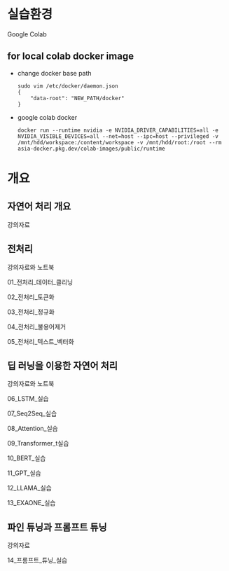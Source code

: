 # 실습환경
Google Colab

## for local colab docker image
- change docker base path
  ```
  sudo vim /etc/docker/daemon.json
  {
      "data-root": "NEW_PATH/docker"
  }
  ```

- google colab docker
  ```
  docker run --runtime nvidia -e NVIDIA_DRIVER_CAPABILITIES=all -e NVIDIA_VISIBLE_DEVICES=all --net=host --ipc=host --privileged -v /mnt/hdd/workspace:/content/workspace -v /mnt/hdd/root:/root --rm asia-docker.pkg.dev/colab-images/public/runtime
  ```

# 개요

## 자연어 처리 개요
강의자료

## 전처리
강의자료와 노트북

01_전처리_데이터_클리닝

02_전처리_토큰화

03_전처리_정규화

04_전처리_불용어제거

05_전처리_텍스트_벡터화

## 딥 러닝을 이용한 자연어 처리
강의자료와 노트북

06_LSTM_실습

07_Seq2Seq_실습

08_Attention_실습

09_Transformer_t실습

10_BERT_실습

11_GPT_실습

12_LLAMA_실습

13_EXAONE_실습

## 파인 튜닝과 프롬프트 튜닝
강의자료

14_프롬프트_튜닝_실습
